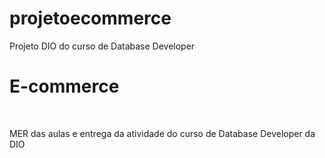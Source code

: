# projetoecommerce
Projeto DIO do curso de Database Developer
<h1>E-commerce</h1>
<br>
<p> MER das aulas e entrega da atividade do curso de Database Developer da DIO </p>
